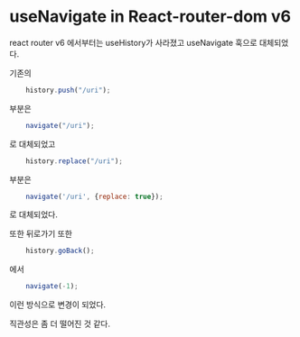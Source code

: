 # useNavigate in React-router-dom v6

react router v6 에서부터는 useHistory가 사라졌고 useNavigate 훅으로 대체되었다.

기존의

```javascript
    history.push("/uri");
```
부분은

```javascript
    navigate("/uri");
```

로 대체되었고

```javascript
    history.replace("/uri");
```
부분은
```javascript
    navigate('/uri', {replace: true});
```
로 대체되었다.

또한 뒤로가기 또한

```javascript
    history.goBack();
```
에서

```javascript
    navigate(-1);
```
이런 방식으로 변경이 되었다.

직관성은 좀 더 떨어진 것 같다.
